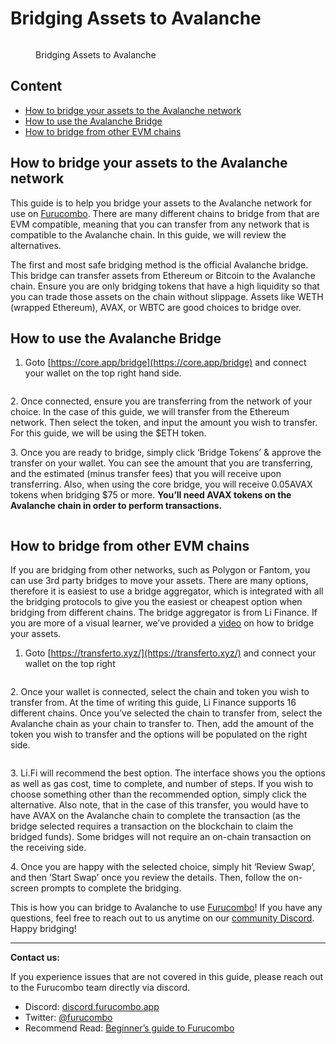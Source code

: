 # Bridging Assets to Avalanche

<figure><img src="https://cdn-images-1.medium.com/max/1440/1*aHvjdaWPAc9UuWH8_MPsGw.png" alt=""><figcaption><p>Bridging Assets to Avalanche</p></figcaption></figure>

## Content

* [How to bridge your assets to the Avalanche network](bridging-assets-to-avalanche.md#how-to-bridge-your-assets-to-the-avalanche-network)
* [How to use the Avalanche Bridge](bridging-assets-to-avalanche.md#how-to-use-the-avalanche-bridge)
* [How to bridge from other EVM chains](bridging-assets-to-avalanche.md#how-to-bridge-from-other-evm-chains)

## How to bridge your assets to the Avalanche network

This guide is to help you bridge your assets to the Avalanche network for use on [Furucombo](https://furucombo.app/). There are many different chains to bridge from that are EVM compatible, meaning that you can transfer from any network that is compatible to the Avalanche chain. In this guide, we will review the alternatives.

The first and most safe bridging method is the official Avalanche bridge. This bridge can transfer assets from Ethereum or Bitcoin to the Avalanche chain. Ensure you are only bridging tokens that have a high liquidity so that you can trade those assets on the chain without slippage. Assets like WETH (wrapped Ethereum), AVAX, or WBTC are good choices to bridge over.

## How to use the Avalanche Bridge

1. Goto [https://core.app/bridge](https://core.app/bridge) and connect your wallet on the top right hand side.

<figure><img src="https://cdn-images-1.medium.com/max/1440/0*xwe4GrPS4hAixYQr" alt=""><figcaption></figcaption></figure>

2\. Once connected, ensure you are transferring from the network of your choice. In the case of this guide, we will transfer from the Ethereum network. Then select the token, and input the amount you wish to transfer. For this guide, we will be using the $ETH token.

3\. Once you are ready to bridge, simply click ‘Bridge Tokens’ & approve the transfer on your wallet. You can see the amount that you are transferring, and the estimated (minus transfer fees) that you will receive upon transferring. Also, when using the core bridge, you will receive 0.05AVAX tokens when bridging $75 or more. **You’ll need AVAX tokens on the Avalanche chain in order to perform transactions.**

<figure><img src="https://cdn-images-1.medium.com/max/1440/0*otEYFJk1KQqoKdoR" alt=""><figcaption></figcaption></figure>

## How to bridge from other EVM chains

If you are bridging from other networks, such as Polygon or Fantom, you can use 3rd party bridges to move your assets. There are many options, therefore it is easiest to use a bridge aggregator, which is integrated with all the bridging protocols to give you the easiest or cheapest option when bridging from different chains. The bridge aggregator is from Li Finance. If you are more of a visual learner, we’ve provided a [video](https://youtu.be/2USq6stQ6to) on how to bridge your assets.

1. Goto [https://transferto.xyz/](https://transferto.xyz/) and connect your wallet on the top right

<figure><img src="https://cdn-images-1.medium.com/max/1440/0*7au32Wn4CFr8dG81" alt=""><figcaption></figcaption></figure>

2\. Once your wallet is connected, select the chain and token you wish to transfer from. At the time of writing this guide, Li Finance supports 16 different chains. Once you’ve selected the chain to transfer from, select the Avalanche chain as your chain to transfer to. Then, add the amount of the token you wish to transfer and the options will be populated on the right side.

<figure><img src="https://cdn-images-1.medium.com/max/1440/0*ozxv2nwYrGo6kBVB" alt=""><figcaption></figcaption></figure>

3\. Li.Fi will recommend the best option. The interface shows you the options as well as gas cost, time to complete, and number of steps. If you wish to choose something other than the recommended option, simply click the alternative. Also note, that in the case of this transfer, you would have to have AVAX on the Avalanche chain to complete the transaction (as the bridge selected requires a transaction on the blockchain to claim the bridged funds). Some bridges will not require an on-chain transaction on the receiving side.

4\. Once you are happy with the selected choice, simply hit ‘Review Swap’, and then ‘Start Swap’ once you review the details. Then, follow the on-screen prompts to complete the bridging.

This is how you can bridge to Avalanche to use [Furucombo](https://furucombo.app/)! If you have any questions, feel free to reach out to us anytime on our [community Discord](https://go.furucombo.app/Discord). Happy bridging!

***

**Contact us:**

If you experience issues that are not covered in this guide, please reach out to the Furucombo team directly via discord.

* Discord: [discord.furucombo.app](https://discord.furucombo.app/)
* Twitter: [@furucombo](https://twitter.com/furucombo)
* Recommend Read: [Beginner’s guide to Furucombo](https://tutorial.furucombo.app/getting-started/beginners-guide)
